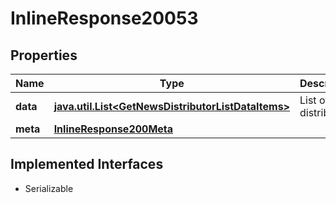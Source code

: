 

# InlineResponse20053


## Properties

Name | Type | Description | Notes
------------ | ------------- | ------------- | -------------
**data** | [**java.util.List&lt;GetNewsDistributorListDataItems&gt;**](GetNewsDistributorListDataItems.md) | List of distributors. |  [optional]
**meta** | [**InlineResponse200Meta**](InlineResponse200Meta.md) |  |  [optional]


## Implemented Interfaces

* Serializable


